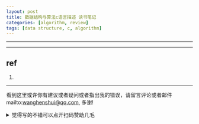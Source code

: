 ```yaml
---
layout: post
title: 数据结构与算法c语言描述 读书笔记
categories: [algorithm, review]
tags: [data structure, c, algorithm]
---
```

  

---



 

---



## ref 

1. 



---

看到这里或许你有建议或者疑问或者指出我的错误，请留言评论或者邮件mailto:wanghenshui@qq.com, 多谢! 
<details>
<summary>觉得写的不错可以点开扫码赞助几毛</summary>
<img src="https://wanghenshui.github.io/assets/wepay.png" alt="微信转账">
</details>